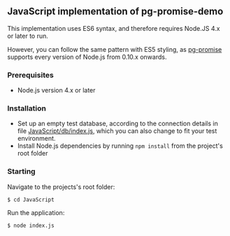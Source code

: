 ## JavaScript implementation of pg-promise-demo

This implementation uses ES6 syntax, and therefore requires Node.JS 4.x or later to run.

However, you can follow the same pattern with ES5 styling, as [pg-promise] supports every version of Node.js from 0.10.x onwards.

### Prerequisites

* Node.js version 4.x or later

### Installation

* Set up an empty test database, according to the connection details in file [JavaScript/db/index.js](https://github.com/vitaly-t/pg-promise-demo/blob/master/JavaScript/db/index.js),
  which you can also change to fit your test environment.
* Install Node.js dependencies by running `npm install` from the project's root folder

### Starting

Navigate to the projects's root folder:

```
$ cd JavaScript
```

Run the application:

```
$ node index.js
```

[pg-promise]:https://github.com/vitaly-t/pg-promise-demo
